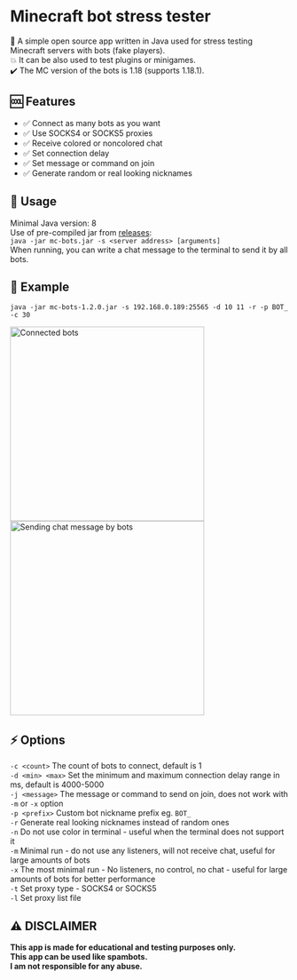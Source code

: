 # Minecraft bot stress tester
🤖 A simple open source app written in Java used for stress testing Minecraft servers with bots (fake players).  
💥 It can be also used to test plugins or minigames.  
✔️ The MC version of the bots is 1.18 (supports 1.18.1).

## 🆒 Features
- ✅ Connect as many bots as you want
- ✅ Use SOCKS4 or SOCKS5 proxies
- ✅ Receive colored or noncolored chat
- ✅ Set connection delay
- ✅ Set message or command on join
- ✅ Generate random or real looking nicknames

## 📖 Usage
Minimal Java version: 8  
Use of pre-compiled jar from [releases](https://github.com/crpmax/mc-bots/releases " releases"):  
`java -jar mc-bots.jar -s <server address> [arguments]`  
When running, you can write a chat message to the terminal to send it by all bots.

## 🧪 Example
`java -jar mc-bots-1.2.0.jar -s 192.168.0.189:25565 -d 10 11 -r -p BOT_ -c 30`

<img src="https://imgur.com/XWcckas.png" title="Connected bots" width="350px"/>
<img src="https://imgur.com/CvJq1Io.gif" title="Sending chat message by bots" width="350px"/>


## ⚡ Options
`-c <count>` The count of bots to connect, default is 1  
`-d <min> <max>` Set the minimum and maximum connection delay range in ms, default is 4000-5000  
`-j <message>` The message or command to send on join, does not work with `-m` or `-x` option  
`-p <prefix>` Custom bot nickname prefix eg. `BOT_`  
`-r` Generate real looking nicknames instead of random ones  
`-n` Do not use color in terminal - useful when the terminal does not support it  
`-m` Minimal run - do not use any listeners, will not receive chat, useful for large amounts of bots  
`-x` The most minimal run - No listeners, no control, no chat - useful for large amounts of bots for better performance  
`-t` Set proxy type - SOCKS4 or SOCKS5  
`-l` Set proxy list file  

## ⚠ DISCLAIMER
**This app is made for educational and testing purposes only.  
This app can be used like spambots.  
I am not responsible for any abuse.**
